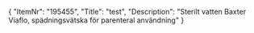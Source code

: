 {
  "ItemNr": "195455",
  "Title": "test",
  "Description": "Sterilt vatten Baxter Viaflo, spädningsvätska för parenteral användning"
}